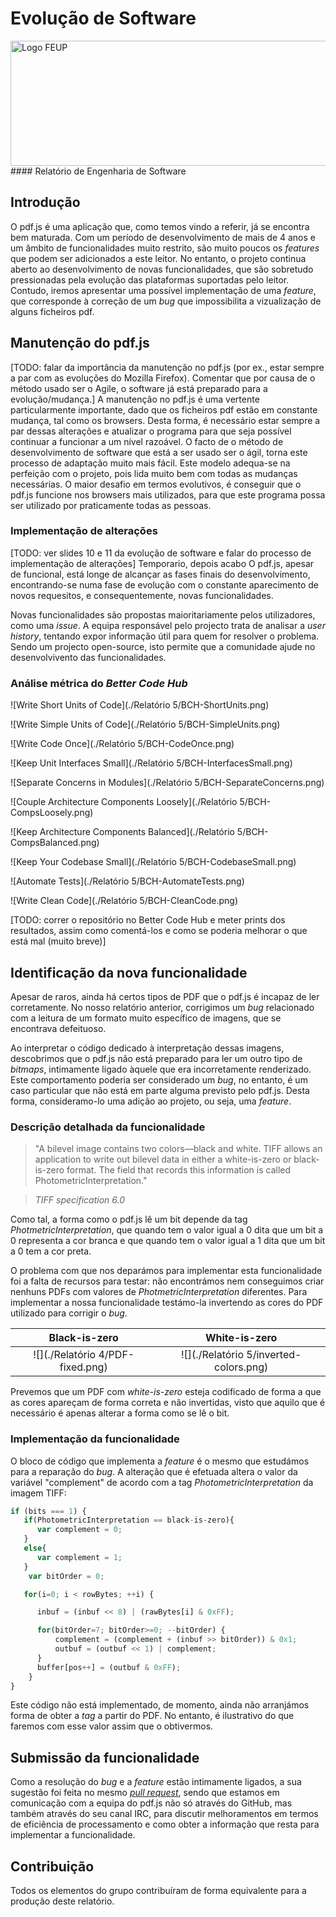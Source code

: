 # Evolução de Software
<img src="http://www.junifeup.pt/wp-content/uploads/2016/01/feup.png" alt="Logo FEUP" width = "600" height ="200"/>
#### Relatório de Engenharia de Software

## Introdução

O pdf.js é uma aplicação que, como temos vindo a referir, já se encontra bem maturada. Com um período de desenvolvimento de mais de 4 anos e um âmbito de funcionalidades muito restrito, são muito poucos os *features* que podem ser adicionados a este leitor. No entanto, o projeto continua aberto ao desenvolvimento de novas funcionalidades, que são sobretudo pressionadas pela evolução das plataformas suportadas pelo leitor. Contudo, iremos apresentar uma possível implementação de uma *feature*, que corresponde à correção de um *bug* que impossibilita a vizualização de alguns ficheiros pdf.

## Manutenção do pdf.js

[TODO: falar da importância da manutenção no pdf.js (por ex., estar sempre a par com as evoluções do Mozilla Firefox). Comentar que por causa de o método usado ser o Agile, o software já está preparado para a evolução/mudança.]
A manutenção no pdf.js é uma vertente particularmente importante, dado que os ficheiros pdf estão em constante mudança, tal como os browsers. Desta forma, é necessário estar sempre a par dessas alterações e atualizar o programa para que seja possível continuar a funcionar a um nível razoável.
O facto de o método de desenvolvimento de software que está a ser usado ser o ágil, torna este processo de adaptação muito mais fácil. Este modelo adequa-se na perfeição com o projeto, pois lida muito bem com todas as mudanças necessárias.
O maior desafio em termos evolutivos, é conseguir que o pdf.js funcione nos browsers mais utilizados, para que este programa possa ser utilizado por praticamente todas as pessoas.
### Implementação de alterações

[TODO: ver slides 10 e 11 da evolução de software e falar do processo de implementação de alterações] Temporario, depois acabo
O pdf.js, apesar de funcional, está longe de alcançar as fases finais do desenvolvimento, encontrando-se numa fase de evolução com o constante aparecimento de novos requesitos, e consequentemente, novas funcionalidades.

Novas funcionalidades são propostas maioritariamente pelos utilizadores, como uma *issue*. A equipa responsável pelo projecto trata de analisar a *user history*, tentando expor informação útil para quem for resolver o problema. Sendo um projecto open-source, isto permite que a comunidade ajude no desenvolvivento das funcionalidades.


### Análise métrica do *Better Code Hub*

![Write Short Units of Code](./Relatório 5/BCH-ShortUnits.png)


![Write Simple Units of Code](./Relatório 5/BCH-SimpleUnits.png)


![Write Code Once](./Relatório 5/BCH-CodeOnce.png)


![Keep Unit Interfaces Small](./Relatório 5/BCH-InterfacesSmall.png)


![Separate Concerns in Modules](./Relatório 5/BCH-SeparateConcerns.png)


![Couple Architecture Components Loosely](./Relatório 5/BCH-CompsLoosely.png)


![Keep Architecture Components Balanced](./Relatório 5/BCH-CompsBalanced.png)


![Keep Your Codebase Small](./Relatório 5/BCH-CodebaseSmall.png)


![Automate Tests](./Relatório 5/BCH-AutomateTests.png)


![Write Clean Code](./Relatório 5/BCH-CleanCode.png)



[TODO: correr o repositório no Better Code Hub e meter prints dos resultados, assim como comentá-los e como se poderia melhorar o que está mal (muito breve)]


## Identificação da nova funcionalidade

Apesar de raros, ainda há certos tipos de PDF que o pdf.js é incapaz de ler corretamente. No nosso relatório anterior, corrigimos um *bug* relacionado com a leitura de um formato muito específico de imagens, que se encontrava defeituoso. 

Ao interpretar o código dedicado à interpretação dessas imagens, descobrimos que o pdf.js não está preparado para ler um outro tipo de *bitmaps*, intimamente ligado àquele que era incorretamente renderizado. Este comportamento poderia ser considerado um *bug*, no entanto, é um caso particular que não está em parte alguma previsto pelo pdf.js. Desta forma, consideramo-lo uma adição ao projeto, ou seja, uma *feature*.

### Descrição detalhada da funcionalidade

> "A bilevel image contains two colors—black and white. TIFF allows an application to write out bilevel data in either a white-is-zero or black-is-zero format. The field that records this information is called PhotometricInterpretation."

> *TIFF specification 6.0*

Como tal, a forma como o pdf.js lê um bit depende da tag *PhotmetricInterpretation*, que quando tem o valor igual a 0 dita que um bit a 0 representa a cor branca e que quando tem o valor igual a 1 dita que um bit a 0 tem a cor preta.

O problema com que nos deparámos para implementar esta funcionalidade foi a falta de recursos para testar: não encontrámos nem conseguimos criar nenhuns PDFs com valores de *PhotmetricInterpretation* diferentes. Para implementar a nossa funcionalidade testámo-la invertendo as cores do PDF utilizado para corrigir o *bug*.

Black-is-zero           |  White-is-zero
:-------------------------:|:-------------------------:
![](./Relatório 4/PDF-fixed.png)  |  ![](./Relatório 5/inverted-colors.png)

Prevemos que um PDF com *white-is-zero* esteja codificado de forma a que as cores apareçam de forma correta e não invertidas, visto que aquilo que é necessário é apenas alterar a forma como se lê o bit.

### Implementação da funcionalidade

O bloco de código que implementa a *feature* é o mesmo que estudámos para a reparação do *bug*. A alteração que é efetuada altera o valor da variável "complement" de acordo com a tag *PhotometricInterpretation* da imagem TIFF:

```javascript
if (bits === 1) {
   if(PhotometricInterpretation == black-is-zero){
      var complement = 0;
   }
   else{
      var complement = 1;
   }
    var bitOrder = 0;

   for(i=0; i < rowBytes; ++i) {

      inbuf = (inbuf << 8) | (rawBytes[i] & 0xFF);

      for(bitOrder=7; bitOrder>=0; --bitOrder) {
          complement = (complement + (inbuf >> bitOrder)) & 0x1;
          outbuf = (outbuf << 1) | complement;
      }
      buffer[pos++] = (outbuf & 0xFF);
    }
}
```

Este código não está implementado, de momento, ainda não arranjámos forma de obter a *tag* a partir do PDF. No entanto, é ilustrativo do que faremos com esse valor assim que o obtivermos.

## Submissão da funcionalidade

Como a resolução do *bug* e a *feature* estão intimamente ligados, a sua sugestão foi feita no mesmo [*pull request*](https://github.com/mozilla/pdf.js/pull/7869), sendo que estamos em comunicação com a equipa do pdf.js não só através do GitHub, mas também através do seu canal IRC, para discutir melhoramentos em termos de eficiência de processamento e como obter a informação que resta para implementar a funcionalidade.

## Contribuição

Todos os elementos do grupo contribuíram de forma equivalente para a produção deste relatório.

